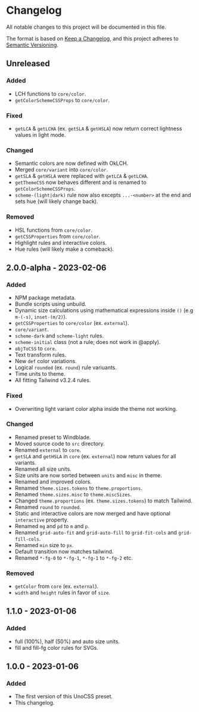 # Changelog

All notable changes to this project will be documented in this file.

The format is based on [Keep a Changelog](https://keepachangelog.com/en/1.0.0/),
and this project adheres to [Semantic Versioning](https://semver.org/spec/v2.0.0.html).

## Unreleased

### Added

- LCH functions to `core/color`.
- `getColorSchemeCSSProps` to `core/color`.

### Fixed

- `getLCA` & `getLCHA` (ex. `getSLA` & `getHSLA`) now return correct lightness values in light mode.

### Changed

- Semantic colors are now defined with OkLCH.
- Merged `core/variant` into `core/color`.
- `getSLA` & `getHSLA` were replaced with `getLCA` & `getLCHA`.
- `getThemeCSS` now behaves different and is renamed to `getColorSchemeCSSProps`.
- `scheme-(light|dark)` rule now also excepts `...-<number>` at the end and sets hue (will likely change back).

### Removed

- HSL functions from `core/color`.
- `getCSSProperties` from `core/color`.
- Highlight rules and interactive colors.
- Hue rules (will likely make a comeback).

## 2.0.0-alpha - 2023-02-06

### Added

- NPM package metadata.
- Bundle scripts using unbuild.
- Dynamic size calculations using mathematical expressions inside `()` (e.g `m-(-s)`, `inset-(m/2)`).
- `getCSSProperties` to `core/color` (ex. `external`).
- `core/variant`.
- `scheme-dark` and `scheme-light` rules.
- `scheme-initial` class (not a rule; does not work in @apply).
- `objToCSS` to `core`.
- Text transform rules.
- New `def` color variations.
- Logical `rounded` (ex. `round`) rule variuants.
- Time units to theme.
- All fitting Tailwind v3.2.4 rules.

### Fixed

- Overwriting light variant color alpha inside the theme not working.

### Changed

- Renamed preset to Windblade.
- Moved source code to `src` directory.
- Renamed `external` to `core`.
- `getSLA` and `getHSLA` in `core` (ex. `external`) now return values for all variants.
- Renamed all size units.
- Size units are now sorted between `units` and `misc` in theme.
- Renamed and improved colors.
- Renamed `theme.sizes.tokens` to `theme.proportions`.
- Renamed `theme.sizes.misc` to `theme.miscSizes`.
- Changed `theme.proportions` (ex. `theme.sizes.tokens`) to match Tailwind.
- Renamed `round` to `rounded`.
- Static and interactive colors are now merged and have optional `interactive` property.
- Renamed `mg` and `pd` to `m` and `p`.
- Renamed `grid-auto-fit` and `grid-auto-fill` to `grid-fit-cols` and `grid-fill-cols`.
- Renamed `min` size to `px`.
- Default transition now matches tailwind.
- Renamed `*-fg-0` to `*-fg-1`, `*-fg-1` to `*-fg-2` etc.

### Removed

- `getColor` from `core` (ex. `external`).
- `width` and `height` rules in favor of `size`.

## 1.1.0 - 2023-01-06

### Added

- full (100%), half (50%) and auto size units.
- fill and fill-fg color rules for SVGs.

## 1.0.0 - 2023-01-06

### Added

- The first version of this UnoCSS preset.
- This changelog.
